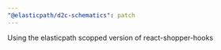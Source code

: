 ```yaml
---
"@elasticpath/d2c-schematics": patch
---
```


Using the elasticpath scopped version of react-shopper-hooks
